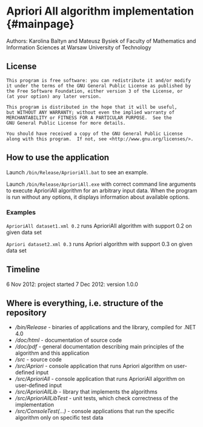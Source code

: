 Apriori All algorithm implementation {#mainpage}
====================================

Authors: Karolina Baltyn and Mateusz Bysiek
of Faculty of Mathematics and Information Sciences
at Warsaw University of Technology

## License

	This program is free software: you can redistribute it and/or modify
	it under the terms of the GNU General Public License as published by
	the Free Software Foundation, either version 3 of the License, or
	(at your option) any later version.

	This program is distributed in the hope that it will be useful,
	but WITHOUT ANY WARRANTY; without even the implied warranty of
	MERCHANTABILITY or FITNESS FOR A PARTICULAR PURPOSE.  See the
	GNU General Public License for more details.

	You should have received a copy of the GNU General Public License
	along with this program.  If not, see <http://www.gnu.org/licenses/>.

## How to use the application

Launch <code>/bin/Release/AprioriAll.bat</code> to see an example.

Launch <code>/bin/Release/AprioriAll.exe</code> with correct command line arguments 
to execute AprioriAll algorithm for an arbitrary input data. When the program is run without any options,
it displays information about available options.

### Examples

<code>AprioriAll dataset1.xml 0.2</code> runs AprioriAll algorithm with support 0.2 on given data set

<code>Apriori dataset2.xml 0.3</code> runs Apriori algorithm with support 0.3 on given data set

## Timeline

6 Nov 2012: project started
7 Dec 2012: version 1.0.0

## Where is everything, i.e. structure of the repository

* */bin/Release* - binaries of applications and the library, compiled for .NET 4.0
* */doc/html* - documentation of source code
* */doc/pdf* - general documentation describing main principles of the algorithm and this application
* */src* - source code
* */src/Apriori* - console application that runs Apriori algorithm on user-defined input
* */src/AprioriAll* - console application that runs AprioriAll algorithm on user-defined input
* */src/AprioriAllLib* - library that implements the algorithms
* */src/AprioriAllLibTest* - unit tests, which check correctness of the implementation
* */src/ConsoleTest(...)* - console applications that run the specific algorithm only on specific test data
